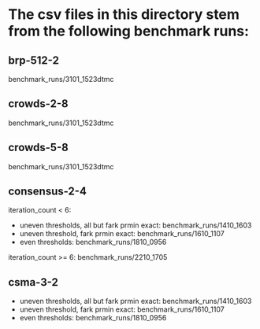 # The csv files in this directory stem from the following benchmark runs:

## brp-512-2

benchmark_runs/3101_1523dtmc

## crowds-2-8

benchmark_runs/3101_1523dtmc

## crowds-5-8

benchmark_runs/3101_1523dtmc

## consensus-2-4

iteration_count < 6:
*  uneven thresholds, all but fark prmin exact: benchmark_runs/1410_1603
*  uneven threshold, fark prmin exact: benchmark_runs/1610_1107
*  even thresholds: benchmark_runs/1810_0956

iteration_count >= 6:
  benchmark_runs/2210_1705
  
## csma-3-2

* uneven thresholds, all but fark prmin exact: benchmark_runs/1410_1603
* uneven threshold, fark prmin exact: benchmark_runs/1610_1107
* even thresholds: benchmark_runs/1810_0956
